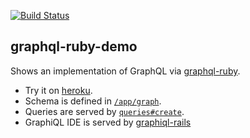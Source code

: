 [![Build Status](https://travis-ci.org/rmosolgo/graphql-ruby-demo.svg?branch=master)](https://travis-ci.org/rmosolgo/graphql-ruby-demo)

## graphql-ruby-demo
Shows an implementation of GraphQL via [graphql-ruby](https://github.com/rmosolgo/graphql-ruby).


- Try it on [heroku](http://graphql-ruby-demo.herokuapp.com/).
- Schema is defined in  [`/app/graph`](https://github.com/rmosolgo/graphql-ruby-demo/tree/master/app/graph).
- Queries are served by [`queries#create`](https://github.com/rmosolgo/graphql-ruby-demo/blob/master/app/controllers/queries_controller.rb#L8).
- GraphiQL IDE is served by [graphiql-rails](https://github.com/rmosolgo/graphiql-rails)
